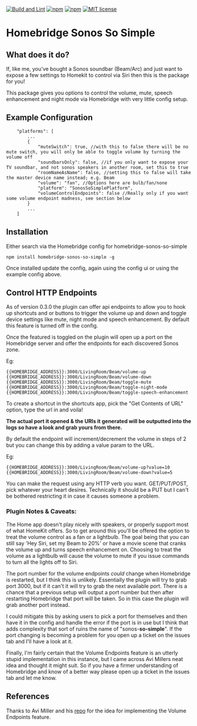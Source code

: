 [![Build and Lint](https://github.com/brian-su/homebridge-sonos-so-simple/actions/workflows/build.yml/badge.svg)](https://github.com/brian-su/homebridge-sonos-so-simple/actions/workflows/build.yml)
[![npm](https://img.shields.io/npm/v/homebridge-sonos-so-simple.svg)](https://www.npmjs.com/package/homebridge-sonos-so-simple)
[![npm](https://img.shields.io/npm/dt/homebridge-sonos-so-simple.svg)](https://www.npmjs.com/package/homebridge-sonos-so-simple)
[![MIT license](https://img.shields.io/badge/license-MIT-blue.svg)](LICENSE)

# Homebridge Sonos So Simple

## What does it do?

If, like me, you've bought a Sonos soundbar (Beam/Arc) and just want to expose a few settings to Homekit to control via Siri then this is the package for you!

This package gives you options to control the volume, mute, speech enhancement and night mode via Homebridge with very little config setup.

## Example Configuration

```
    "platforms": [
        ...
        {
            "muteSwitch": true, //with this to false there will be no mute switch, you will only be able to toggle volume by turning the volume off
            "soundbarsOnly": false, //if you only want to expose your TV soundbar, and not sonos speakers in another room, set this to true
            "roomNameAsName": false, //setting this to false will take the master device name instead; e.g. Beam
            "volume": "fan", //Options here are bulb/fan/none
            "platform": "SonosSoSimplePlatform",
            "volumeControlEndpoints": false //Really only if you want some volume endpoint madness, see section below
        }
        ...
    ]
```

## Installation

Either search via the Homebridge config for homebridge-sonos-so-simple

```
npm install homebridge-sonos-so-simple -g
```

Once installed update the config, again using the config ui or using the example config above.

## Control HTTP Endpoints

As of version 0.3.0 the plugin can offer api endpoints to allow you to hook up shortcuts and or buttons to trigger the volume up and down and toggle device settings like mute, night mode and speech enhancement. By default this feature is turned off in the config.

Once the featured is toggled on the plugin will open up a port on the Homebridge server and offer the endpoints for each discovered Sonos zone.

Eg:

```
{{HOMEBRIDGE_ADDRESS}}:3000/LivingRoom/Beam/volume-up
{{HOMEBRIDGE_ADDRESS}}:3000/LivingRoom/Beam/volume-down
{{HOMEBRIDGE_ADDRESS}}:3000/LivingRoom/Beam/toggle-mute
{{HOMEBRIDGE_ADDRESS}}:3000/LivingRoom/Beam/toggle-night-mode
{{HOMEBRIDGE_ADDRESS}}:3000/LivingRoom/Beam/toggle-speech-enhancement
```

To create a shortcut in the shortcuts app, pick the "Get Contents of URL" option, type the url in and voila!

**The actual port it opened & the URIs it generated will be outputted into the logs so have a look and grab yours from there.**

By default the endpoint will increment/decrement the volume in steps of 2 but you can change this by adding a value param to the URL.

Eg:

```
{{HOMEBRIDGE_ADDRESS}}:3000/LivingRoom/Beam/volume-up?value=10
{{HOMEBRIDGE_ADDRESS}}:3000/LivingRoom/Beam/volume-down?value=5
```

You can make the request using any HTTP verb you want. GET/PUT/POST, pick whatever your heart desires. Technically it should be a PUT but I can't be bothered restricting it in case it causes someone a problem.

### Plugin Notes & Caveats:

The Home app doesn't play nicely with speakers, or properly support most of what HomeKit offers. So to get around this you'll be offered the option to treat the volume control as a fan or a lightbulb. The goal being that you can still say 'Hey Siri, set my Beam to 20%' or have a movie scene that cranks the volume up and turns speech enhancement on.
Choosing to treat the volume as a lightbulb will cause the volume to mute if you issue commands to turn all the lights off to Siri.

The port number for the volume endpoints _could_ change when Homebridge is restarted, but I think this is unlikely. Essentially the plugin will try to grab port 3000, but if it can't it will try to grab the next available port.
There is a chance that a previous setup will output a port number but then after restarting Homebridge that port will be taken. So in this case the plugin will grab another port instead.

I could mitigate this by asking users to pick a port for themselves and then have it in the config and handle the error if the port is in use but I think that adds complexity that sort of ruins the name of "sonos-**so-simple**". If the port changing is becoming a problem for you open up a ticket on the issues tab and I'll have a look at it.

Finally, I'm fairly certain that the Volume Endpoints feature is an utterly stupid implementation in this instance, but I came across Avi Millers neat idea and thought it might suit.
So if you have a firmer understanding of Homebridge and know of a better way please open up a ticket in the issues tab and let me know.

## References

Thanks to Avi Miller and his [repo](https://github.com/djelibeybi/homebridge-button-platform) for the idea for implementing the Volume Endpoints feature.
